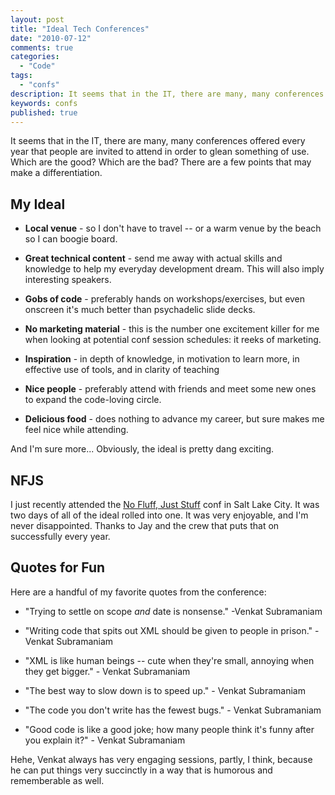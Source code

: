 ```yaml
---
layout: post
title: "Ideal Tech Conferences"
date: "2010-07-12"
comments: true
categories:
  - "Code"
tags:
  - "confs"
description: It seems that in the IT, there are many, many conferences offered every year that people are invited to attend in order to glean something of use.  Which ar
keywords: confs
published: true
---
```


It seems that in the IT, there are many, many conferences offered every year that people are invited to attend in order to glean something of use.  Which are the good?  Which are the bad?  There are a few points that may make a differentiation.

<!--more-->

My Ideal
---------

* **Local venue** - so I don't have to travel -- or a warm venue by the beach so I can boogie board.

* **Great technical content** - send me away with actual skills and knowledge to help my everyday development dream.  This will also imply interesting speakers.

* **Gobs of code** - preferably hands on workshops/exercises, but even onscreen it's much better than psychadelic slide decks.

* **No marketing material** - this is the number one excitement killer for me when looking at potential conf session schedules: it reeks of marketing.

* **Inspiration** - in depth of knowledge, in motivation to learn more, in effective use of tools, and in clarity of teaching

* **Nice people** - preferably attend with friends and meet some new ones to expand the code-loving circle.

* **Delicious food** - does nothing to advance my career, but sure makes me feel nice while attending.

And I'm sure more...  Obviously, the ideal is pretty dang exciting.

NFJS
-------

I just recently attended the [No Fluff, Just Stuff](http://www.nofluffjuststuff.com/) conf in Salt Lake City.  It was two days of all of the ideal rolled into one.  It was very enjoyable, and I'm never disappointed.  Thanks to Jay and the crew that puts that on successfully every year.

Quotes for Fun
-----------------

Here are a handful of my favorite quotes from the conference:

* "Trying to settle on scope *and* date is nonsense." -Venkat Subramaniam

* "Writing code that spits out XML should be given to people in prison." - Venkat Subramaniam

* "XML is like human beings -- cute when they're small, annoying when they get bigger." - Venkat Subramaniam

* "The best way to slow down is to speed up." - Venkat Subramaniam

* "The code you don't write has the fewest bugs." - Venkat Subramaniam

* "Good code is like a good joke; how many people think it's funny after you explain it?" - Venkat Subramaniam

Hehe, Venkat always has very engaging sessions, partly, I think, because he can put things very succinctly in a way that is humorous and rememberable as well.

  
